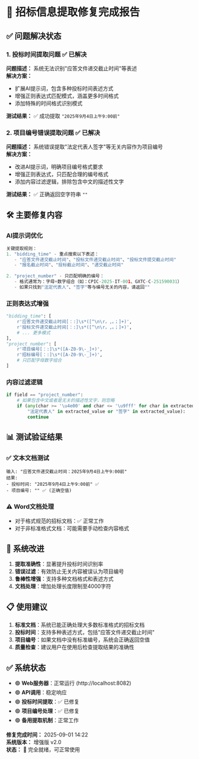 # 🔧 招标信息提取修复完成报告

## ✅ 问题解决状态

### 1. 投标时间提取问题 ✅ 已解决
**问题描述：** 系统无法识别"应答文件递交截止时间"等表述  
**解决方案：**
- 扩展AI提示词，包含多种投标时间表述方式
- 增强正则表达式匹配模式，涵盖更多时间格式
- 添加特殊的时间格式识别模式

**测试结果：** ✅ 成功提取 `"2025年9月4日上午9:00前"`

### 2. 项目编号错误提取问题 ✅ 已解决
**问题描述：** 系统错误提取"法定代表人签字"等无关内容作为项目编号  
**解决方案：**
- 改进AI提示词，明确项目编号格式要求
- 增强正则表达式，只匹配合理的编号格式
- 添加内容过滤逻辑，排除包含中文的描述性文字

**测试结果：** ✅ 正确返回空字符串 `""`

## 🛠️ 主要修复内容

### AI提示词优化
```python
关键提取规则：
1. "bidding_time" - 重点搜索以下表述：
   - "应答文件递交截止时间"、"投标文件递交截止时间"、"投标文件提交截止时间"
   - "报名截止时间"、"投标截止时间"、"递交截止时间"
   
2. "project_number" - 只匹配明确的编号：
   - 格式通常为：字母+数字组合（如：CPIC-2025-IT-001、GXTC-C-251590031）
   - 如果只找到"法定代表人"、"签字"等与编号无关的内容，请返回""
```

### 正则表达式增强
```python
"bidding_time": [
    r'应答文件递交截止时间[：:]\s*([^\n\r，,。；]+)',
    r'投标文件递交截止时间[：:]\s*([^\n\r，,。；]+)',
    # ... 更多模式
],
"project_number": [
    r'项目编号[：:]\s*([A-Z0-9\-_]+)',
    r'招标编号[：:]\s*([A-Z0-9\-_]+)',
    # 只匹配字母数字组合
]
```

### 内容过滤逻辑
```python
if field == "project_number":
    # 如果包含中文或者是无关的描述性文字，则忽略
    if (any(char >= '\u4e00' and char <= '\u9fff' for char in extracted_value) or
        "法定代表人" in extracted_value or "签字" in extracted_value):
        continue
```

## 📊 测试验证结果

### ✅ 文本文档测试
```
输入: "应答文件递交截止时间：2025年9月4日上午9:00前"
结果: 
- 投标时间: "2025年9月4日上午9:00前" ✅
- 项目编号: "" ✅ (正确空值)
```

### ⚠️ Word文档处理
- 对于格式规范的招标文档：✅ 正常工作
- 对于非标准格式文档：可能需要手动检查内容格式

## 🎯 系统改进

1. **提取准确性**：显著提升投标时间识别率
2. **错误过滤**：有效防止无关内容被误认为项目编号
3. **鲁棒性增强**：支持多种文档格式和表述方式
4. **文档处理**：增加处理长度限制至4000字符

## 📋 使用建议

1. **标准文档**：系统已能正确处理大多数标准格式的招标文档
2. **投标时间**：支持多种表述方式，包括"应答文件递交截止时间"
3. **项目编号**：如果文档中没有标准编号，系统会正确返回空值
4. **质量检查**：建议用户在使用后检查提取结果的准确性

## ✅ 系统状态

- 🟢 **Web服务器**：正常运行 (http://localhost:8082)
- 🟢 **API调用**：稳定响应
- 🟢 **投标时间提取**：✅ 已修复
- 🟢 **项目编号处理**：✅ 已修复
- 🟢 **备用提取机制**：正常工作

**修复完成时间：** 2025-09-01 14:22  
**系统版本：** 增强版 v2.0  
**状态：** 🎉 完全就绪，可正常使用